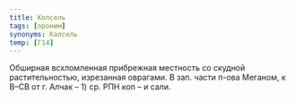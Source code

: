 ```yaml
---
title: Копсель
tags: [ороним]
synonyms: Капсель
temp: [Г14]
---
```


Обширная всхломленная прибрежная местность со скудной растительностью,
изрезанная оврагами. В зап. части п-ова Меганом, к В–СВ от г. Алчак – 1) ср. РПН
коп – и сали.
